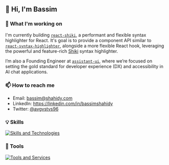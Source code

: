 ##  🤖 Hi, I'm Bassim

### 🔭 **What I'm working on**
I'm currently building [`react-shiki`](https://github.com/AVGVSTVS96/react-shiki/), a performant and flexible syntax highlighter for React. It's goal is to provide a component API similar to [`react-syntax-highlighter`](https://github.com/react-syntax-highlighter/react-syntax-highlighter), alongside a more flexible React hook, leveraging the powerful and feature-rich [Shiki](https://github.com/shikijs/shiki) syntax highlighter. 

I’m also a Founding Engineer at [`assistant-ui`](https://github.com/assistant-ui/assistant-ui), where we’re focused on setting the gold standard for developer experience (DX) and accessibility in AI chat applications.

### 📫 **How to reach me**
- Email: bassim@shahidy.com
- LinkedIn: https://linkedin.com/in/bassimshahidy
- Twitter: [@avgvstvs96](https://x.com/AVGVSTVS96)

### 💡 Skills
<p align="left">
  <a href="https://skillicons.dev">
    <img src="https://skillicons.dev/icons?i=html,css,js,ts,nodejs,tailwind,astro,react,nextjs,py,fastapi,git" alt="Skills and Technologies" />
  </a>
</p>


### 🧰 Tools
<p align="left">
  <a href="https://skillicons.dev">
    <img src="https://skillicons.dev/icons?i=vite,vitest,cloudflare,vercel,npm,pnpm,bun,vscode,neovim,bash,nix,github" alt="Tools and Services" />
  </a>
</p>

<!--
- 🌱 I’m currently learning ...
- 👯 I’m looking to collaborate on ...
- 🤔 I’m looking for help with ...
- 💬 Ask me about ...
- 😄 Pronouns: ...
- ⚡ Fun fact: ...
-->



